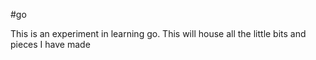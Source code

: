 #go

This is an experiment in learning go.  This will house all the little bits and pieces I have made
